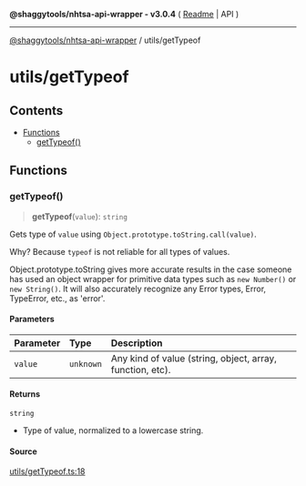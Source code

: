 **@shaggytools/nhtsa-api-wrapper - v3.0.4** ( [Readme](../index.md) \| API )

***

[@shaggytools/nhtsa-api-wrapper](../modules.md) / utils/getTypeof

# utils/getTypeof

## Contents

- [Functions](getTypeof.md#functions)
  - [getTypeof()](getTypeof.md#gettypeof)

## Functions

### getTypeof()

> **getTypeof**(`value`): `string`

Gets type of `value` using `Object.prototype.toString.call(value)`.

Why? Because `typeof` is not reliable for all types of values.

Object.prototype.toString gives more accurate results in the case someone has used an object wrapper
for primitive data types such as `new Number()` or `new String()`.
It will also accurately recognize any Error types, Error, TypeError, etc., as 'error'.

#### Parameters

| Parameter | Type | Description |
| :------ | :------ | :------ |
| `value` | `unknown` | Any kind of value (string, object, array, function, etc). |

#### Returns

`string`

- Type of value, normalized to a lowercase string.

#### Source

[utils/getTypeof.ts:18](https://github.com/ShaggyTech/nhtsa-api-wrapper/blob/main/packages/lib/src/utils/getTypeof.ts#L18)
